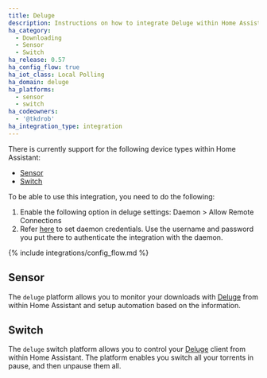 ```yaml
---
title: Deluge
description: Instructions on how to integrate Deluge within Home Assistant.
ha_category:
  - Downloading
  - Sensor
  - Switch
ha_release: 0.57
ha_config_flow: true
ha_iot_class: Local Polling
ha_domain: deluge
ha_platforms:
  - sensor
  - switch
ha_codeowners:
  - '@tkdrob'
ha_integration_type: integration
---
```


There is currently support for the following device types within Home Assistant:

- [Sensor](#sensor)
- [Switch](#switch)

To be able to use this integration, you need to do the following:

1. Enable the following option in deluge settings: Daemon > Allow Remote Connections
2. Refer [here](https://dev.deluge-torrent.org/wiki/UserGuide/Authentication) to set daemon credentials. Use the username and password you put there to authenticate the integration with the daemon.

{% include integrations/config_flow.md %}

## Sensor

The `deluge` platform allows you to monitor your downloads with [Deluge](https://deluge-torrent.org/) from within Home Assistant and setup automation based on the information.

## Switch

The `deluge` switch platform allows you to control your [Deluge](https://deluge-torrent.org/) client from within Home Assistant. The platform enables you switch all your torrents in pause, and then unpause them all.
